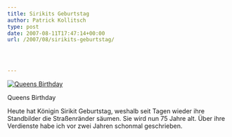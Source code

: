 ```yaml
---
title: Sirikits Geburtstag
author: Patrick Kollitsch
type: post
date: 2007-08-11T17:47:14+00:00
url: /2007/08/sirikits-geburtstag/




---
```

<div class="flickr">
  <a href="http://www.flickr.com/photos/schreibblogade/1089961905/" title="Queens Birthday"><img src="//farm2.static.flickr.com/1295/1089961905_e60f6433dc.jpg" alt="Queens Birthday" /></a></p> 
  
  <p>
    Queens Birthday
  </p>
</div>

Heute hat K&ouml;nigin Sirikit Geburtstag, weshalb seit Tagen wieder ihre Standbilder die Stra&szlig;enr&auml;nder s&auml;umen. Sie wird nun 75 Jahre alt. &Uuml;ber ihre Verdienste habe ich vor zwei Jahren schonmal geschrieben.
